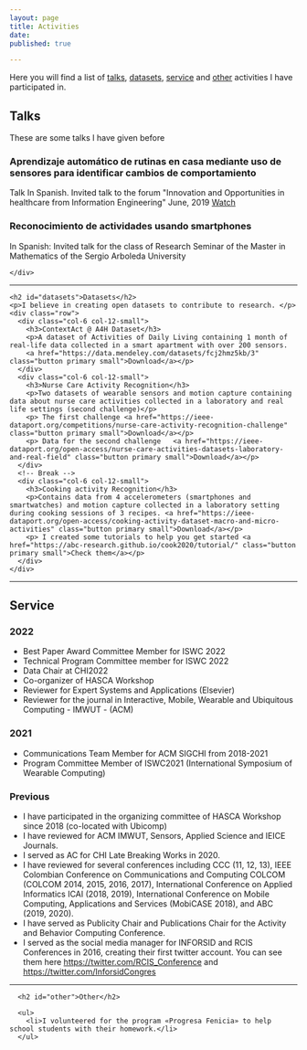 ```yaml
---
layout: page
title: Activities
date:
published: true

---
```

Here you will find a list of
<a href="{{ 'activities.html' | absolute_url }}#talks">talks</a>,
<a href="{{ 'activities.html' | absolute_url }}#datasets">datasets</a>,
<a href="{{ 'activities.html' | absolute_url }}#service"> service</a>
and <a href="{{ 'activities.html' | absolute_url }}#other"> other</a> activities I have participated in.


<section>
  <!-- Content -->
    <h2 id="talks">Talks</h2>
    <p>These are some talks I have given before</p>
    <div class="row">
      <div class="col-6 col-12-small">
        <h3>Aprendizaje automático de rutinas en casa mediante uso de sensores para identificar cambios de comportamiento</h3>
        <p>Talk In Spanish. Invited talk to the forum "Innovation and Opportunities in healthcare from Information Engineering"  June, 2019
          <a href="https://sistemas.uniandes.edu.co/foro/mine/2019/" class="button primary small"> Watch </a></p>
      </div>
      <div class="col-6 col-12-small">
        <h3>Reconocimiento de actividades usando smartphones</h3>
        <p>In Spanish: Invited talk for the class of Research Seminar of the Master in Mathematics of the Sergio Arboleda University</p>
      </div>
      <!-- Break -->

    </div>

  <hr class="major" />

  <!-- Elements -->
    <h2 id="datasets">Datasets</h2>
    <p>I believe in creating open datasets to contribute to research. </p>
    <div class="row">
      <div class="col-6 col-12-small">
        <h3>ContextAct @ A4H Dataset</h3>
        <p>A dataset of Activities of Daily Living containing 1 month of real-life data collected in a smart apartment with over 200 sensors.
        <a href="https://data.mendeley.com/datasets/fcj2hmz5kb/3" class="button primary small">Download</a></p>
      </div>
      <div class="col-6 col-12-small">
        <h3>Nurse Care Activity Recognition</h3>
        <p>Two datasets of wearable sensors and motion capture containing data about nurse care activities collected in a laboratory and real life settings (second challenge)</p>
        <p> The first challenge	<a href="https://ieee-dataport.org/competitions/nurse-care-activity-recognition-challenge" class="button primary small">Download</a></p>
        <p> Data for the second challenge	<a href="https://ieee-dataport.org/open-access/nurse-care-activities-datasets-laboratory-and-real-field" class="button primary small">Download</a></p>
      </div>
      <!-- Break -->
      <div class="col-6 col-12-small">
        <h3>Cooking activity Recognition</h3>
        <p>Contains data from 4 accelerometers (smartphones and smartwatches) and motion capture collected in a laboratory setting during cooking sessions of 3 recipes. <a href="https://ieee-dataport.org/open-access/cooking-activity-dataset-macro-and-micro-activities" class="button primary small">Download</a></p>
        <p>	I created some tutorials to help you get started <a href="https://abc-research.github.io/cook2020/tutorial/" class="button primary small">Check them</a></p>
      </div>
    </div>

  <hr class="major" />
    <!-- Elements -->
      <h2 id="service">Service</h2>
      <div class="row">
      <h3> 2022 </h3>
      <ul>
        <li> Best Paper Award Committee Member for ISWC 2022</li>
        <li> Technical Program Committee member for ISWC 2022</li>
        <li> Data Chair at CHI2022</li>
        <li> Co-organizer of HASCA Workshop </li>
        <li> Reviewer for Expert Systems and Applications (Elsevier)</li>
        <li> Reviewer for the journal in Interactive, Mobile, Wearable and Ubiquitous Computing - IMWUT - (ACM)</li>
      </ul>
      </div>
      <div class="row">
     <h3> 2021 </h3>
       <ul>
        <li> Communications Team Member for ACM SIGCHI from 2018-2021</li>
        <li> Program Committee Member of ISWC2021 (International Symposium of Wearable Computing) </li>
      </ul>
      </div>
      <div class="row">
    <h3> Previous </h3>
      <ul>
        <li>I have participated in the organizing committee of HASCA Workshop since 2018 (co-located with Ubicomp)</li>
        <li>I have reviewed for ACM IMWUT, Sensors, Applied Science and IEICE Journals.</li>
        <li>I served as AC for CHI Late Breaking Works in 2020.</li>
        <li>I have reviewed for several conferences including CCC (11, 12, 13), IEEE Colombian Conference on Communications and Computing COLCOM (COLCOM 2014, 2015, 2016, 2017), International Conference on Applied Informatics ICAI (2018, 2019), International Conference on Mobile Computing, Applications and Services (MobiCASE 2018), and ABC (2019, 2020).</li>
        <li>I have served as Publicity Chair and Publications Chair for the Activity and Behavior Computing Conference.</li>
        <li>I served as the social media manager for INFORSID and RCIS Conferences in 2016, creating their first twitter account. You can see them here <a href="https://twitter.com/RCIS_Conference" rel="nofollow">https://twitter.com/RCIS_Conference</a> and <a href="https://twitter.com/InforsidCongres" rel="nofollow">https://twitter.com/InforsidCongres</a></li>
      </ul>
      </div>

  <hr class="major" />

      <h2 id="other">Other</h2>

      <ul>
        <li>I volunteered for the program «Progresa Fenicia» to help school students with their homework.</li>
      </ul>

</section>
